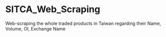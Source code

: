 # SITCA_Web_Scraping
Web-scraping the whole traded products in Taiwan regarding their Name, Volume, OI, Exchange Name
